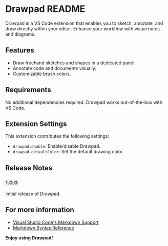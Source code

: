 # Drawpad README

Drawpad is a VS Code extension that enables you to sketch, annotate, and draw directly within your editor. Enhance your workflow with visual notes and diagrams.

## Features

- Draw freehand sketches and shapes in a dedicated panel.
- Annotate code and documents visually.
- Customizable brush colors.


## Requirements

No additional dependencies required. Drawpad works out-of-the-box with VS Code.

## Extension Settings

This extension contributes the following settings:

* `drawpad.enable`: Enable/disable Drawpad.
* `drawpad.defaultColor`: Set the default drawing color.

## Release Notes

### 1.0.0

Initial release of Drawpad.

## For more information

* [Visual Studio Code's Markdown Support](http://code.visualstudio.com/docs/languages/markdown)
* [Markdown Syntax Reference](https://help.github.com/articles/markdown-basics/)

**Enjoy using Drawpad!**
